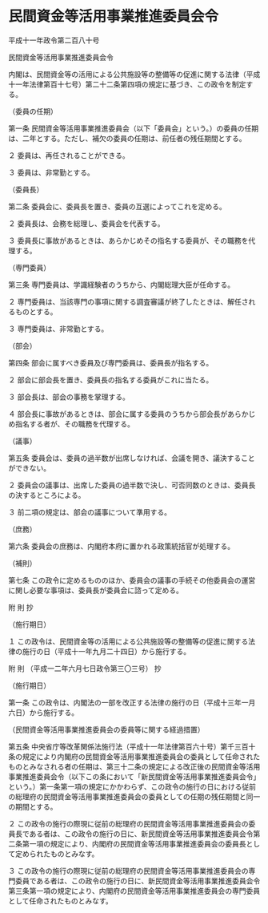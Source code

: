 # 民間資金等活用事業推進委員会令

平成十一年政令第二百八十号

民間資金等活用事業推進委員会令

内閣は、民間資金等の活用による公共施設等の整備等の促進に関する法律（平成十一年法律第百十七号）第二十二条第四項の規定に基づき、この政令を制定する。

（委員の任期）

第一条 民間資金等活用事業推進委員会（以下「委員会」という。）の委員の任期は、二年とする。ただし、補欠の委員の任期は、前任者の残任期間とする。

２ 委員は、再任されることができる。

３ 委員は、非常勤とする。

（委員長）

第二条 委員会に、委員長を置き、委員の互選によってこれを定める。

２ 委員長は、会務を総理し、委員会を代表する。

３ 委員長に事故があるときは、あらかじめその指名する委員が、その職務を代理する。

（専門委員）

第三条 専門委員は、学識経験者のうちから、内閣総理大臣が任命する。

２ 専門委員は、当該専門の事項に関する調査審議が終了したときは、解任されるものとする。

３ 専門委員は、非常勤とする。

（部会）

第四条 部会に属すべき委員及び専門委員は、委員長が指名する。

２ 部会に部会長を置き、委員長の指名する委員がこれに当たる。

３ 部会長は、部会の事務を掌理する。

４ 部会長に事故があるときは、部会に属する委員のうちから部会長があらかじめ指名する者が、その職務を代理する。

（議事）

第五条 委員会は、委員の過半数が出席しなければ、会議を開き、議決することができない。

２ 委員会の議事は、出席した委員の過半数で決し、可否同数のときは、委員長の決するところによる。

３ 前二項の規定は、部会の議事について準用する。

（庶務）

第六条 委員会の庶務は、内閣府本府に置かれる政策統括官が処理する。

（補則）

第七条 この政令に定めるもののほか、委員会の議事の手続その他委員会の運営に関し必要な事項は、委員長が委員会に諮って定める。

附 則 抄

（施行期日）

１ この政令は、民間資金等の活用による公共施設等の整備等の促進に関する法律の施行の日（平成十一年九月二十四日）から施行する。

附 則 （平成一二年六月七日政令第三〇三号） 抄

（施行期日）

第一条 この政令は、内閣法の一部を改正する法律の施行の日（平成十三年一月六日）から施行する。

（民間資金等活用事業推進委員会の委員等に関する経過措置）

第五条 中央省庁等改革関係法施行法（平成十一年法律第百六十号）第千三百十条の規定により内閣府の民間資金等活用事業推進委員会の委員として任命されたものとみなされる者の任期は、第三十二条の規定による改正後の民間資金等活用事業推進委員会令（以下この条において「新民間資金等活用事業推進委員会令」という。）第一条第一項の規定にかかわらず、この政令の施行の日における従前の総理府の民間資金等活用事業推進委員会の委員としての任期の残任期間と同一の期間とする。

２ この政令の施行の際現に従前の総理府の民間資金等活用事業推進委員会の委員長である者は、この政令の施行の日に、新民間資金等活用事業推進委員会令第二条第一項の規定により、内閣府の民間資金等活用事業推進委員会の委員長として定められたものとみなす。

３ この政令の施行の際現に従前の総理府の民間資金等活用事業推進委員会の専門委員である者は、この政令の施行の日に、新民間資金等活用事業推進委員会令第三条第一項の規定により、内閣府の民間資金等活用事業推進委員会の専門委員として任命されたものとみなす。
